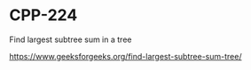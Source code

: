 # CPP-224
Find largest subtree sum in a tree










https://www.geeksforgeeks.org/find-largest-subtree-sum-tree/
